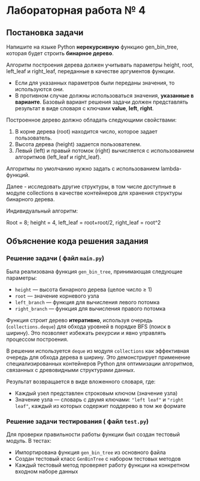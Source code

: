 # Лабораторная работа № 4

## Постановка задачи  
Напишите на языке Python **нерекурсивную** функцию gen_bin_tree, которая будет строить **бинарное дерево**.

Алгоритм построения дерева должен учитывать параметры height, root, left_leaf и right_leaf, переданные в качестве аргументов функции.

- Если для указанных параметров были переданы значения, то используются они.
- В противном случае должны использоваться значения, **указанные в варианте**.
Базовый вариант решения задачи должен представлять результат в виде словаря с ключами **value**, **left**, **right**.

Построенное дерево должно обладать следующими свойствами:

1. В корне дерева (root) находится число, которое задает пользователь.
2. Высота дерева (height) задается пользователем.
3. Левый (left) и правый потомок (right) вычисляется с использованием алгоритмов (left_leaf и right_leaf).

Алгоритмы по умолчанию нужно задать с использованием lambda-функций.

Далее - исследовать другие структуры, в том числе доступные в модуле collections в качестве контейнеров для хранения структуры бинарного дерева. 

Индивидуальный алгоритм:

Root = 8; height = 4, left_leaf = root+root/2, right_leaf = root^2

## Объяснение кода решения задания
### Решение задачи ( файл `main.py`)
Была реализована функция `gen_bin_tree`, принимающая следующие параметры:

- `height` — высота бинарного дерева (целое число ≥ 1)  
- `root` — значение корневого узла  
- `left_branch` — функция для вычисления левого потомка
- `right_branch` — функция для вычисления правого потомка

Функция строит дерево **итеративно**, используя очередь (`collections.deque`) для обхода уровней в порядке BFS (поиск в ширину). Это позволяет избежать рекурсии и явно управлять процессом построения.

В решении используется `deque` из модуля `collections` как эффективная очередь для обхода дерева в ширину. Это демонстрирует применение специализированных контейнеров Python для оптимизации алгоритмов, связанных с древовидными структурами данных.

Результат возвращается в виде вложенного словаря, где:
- Каждый узел представлен строковым ключом (значение узла)
- Значение узла — словарь с двумя ключами: `"left leaf"` и `"right leaf"`, каждый из которых содержит поддерево в том же формате

### Решение задачи тестирования ( файл `test.py`)
Для проверки правильности работы функции был создан тестовый модуль. В тестах:

- Импортирована функция `gen_bin_tree` из основного файла
- Создан тестовый класс `GenBinTree` с набором тестовых методов
- Каждый тестовый метод проверяет работу функции на конкретном входном наборе данных
